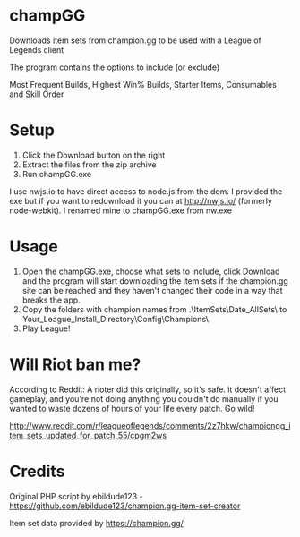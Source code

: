 # champGG
Downloads item sets from champion.gg to be used with a League of Legends client

The program contains the options to include (or exclude)

Most Frequent Builds, Highest Win% Builds, Starter Items, Consumables and Skill Order


# Setup

1. Click the Download button on the right
2. Extract the files from the zip archive
3. Run champGG.exe

I use nwjs.io to have direct access to node.js from the dom. I provided the exe but if you want to redownload it you can at http://nwjs.io/ (formerly node-webkit). I renamed mine to champGG.exe from nw.exe


# Usage

1. Open the champGG.exe, choose what sets to include, click Download and the program will start downloading the item sets if the champion.gg site can be reached and they haven't changed their code in a way that breaks the app.
2. Copy the folders with champion names from .\ItemSets\Date_AllSets\ to Your_League_Install_Directory\Config\Champions\
3. Play League!

# Will Riot ban me?

According to Reddit: A rioter did this originally, so it's safe. it doesn't affect gameplay, and you're not doing anything you couldn't do manually if you wanted to waste dozens of hours of your life every patch. Go wild!

http://www.reddit.com/r/leagueoflegends/comments/2z7hkw/championgg_item_sets_updated_for_patch_55/cpgm2ws

# Credits

Original PHP script by ebildude123 - https://github.com/ebildude123/champion.gg-item-set-creator

Item set data provided by https://champion.gg/
